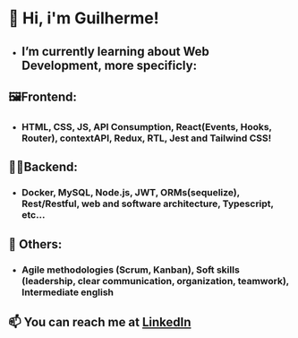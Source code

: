 # 👋 Hi, i'm Guilherme!
- ## I’m currently learning about Web Development, more specificly:
## 🖼️Frontend:
- ### HTML, CSS, JS, API Consumption, React(Events, Hooks, Router), contextAPI, Redux, RTL, Jest and Tailwind CSS!
## 👨‍💻Backend:
- ### Docker, MySQL, Node.js, JWT, ORMs(sequelize), Rest/Restful, web and software architecture, Typescript, etc...
## 🔀 Others:
- ### Agile methodologies (Scrum, Kanban), Soft skills (leadership, clear communication, organization, teamwork), Intermediate english
## 📫 You can reach me at <a href="https://www.linkedin.com/in/guihallmann/"> LinkedIn </a>
